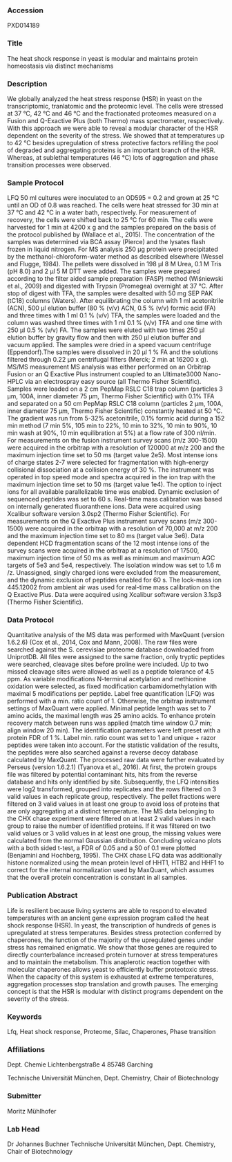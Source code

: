 ### Accession
PXD014189

### Title
The heat shock response in yeast is modular and maintains protein homeostasis via distinct mechanisms

### Description
We globally analyzed the heat stress response (HSR) in yeast on the transcriptomic, tranlatomic and the proteomic level. The cells were stressed at 37 °C, 42 °C and 46 °C and the fractionated proteomes measured on a Fusion and Q-Exactive Plus (both Thermo) mass spectrometer, respectively. With this approach we were able to reveal a modular character of the HSR dependent on the severity of the stress. We showed that at temperatures up to 42 °C besides upregulation of stress protective factors refilling the pool of degraded and aggregating proteins is an important branch of the HSR. Whereas, at sublethal temperatures (46 °C) lots of aggregation and phase transition processes were observed.

### Sample Protocol
LFQ  50 ml cultures were inoculated to an OD595 = 0.2 and grown at 25 °C until an OD of 0.8 was reached. The cells were heat stressed for 30 min at 37 °C and 42 °C in a water bath, respectively. For measurement of recovery, the cells were shifted back to 25 °C for 60 min.  The cells were harvested for 1 min at 4200 x g and the samples prepared on the basis of the protocol published by (Wallace et al., 2015). The concentration of the samples was determined via BCA assay (Pierce) and the lysates flash frozen in liquid nitrogen. For MS analysis 250 µg protein were precipitated by the methanol-chloroform-water method as described elsewhere (Wessel and Flugge, 1984). The pellets were dissolved in 198 µl 8 M Urea, 0.1 M Tris (pH 8.0) and 2 µl 5 M DTT were added. The samples were prepared according to the filter aided sample preparation (FASP) method (Wiśniewski et al., 2009) and digested with Trypsin (Promegea) overnight at 37 °C. After stop of digest with TFA, the samples were desalted with 50 mg SEP PAK (tC18) columns (Waters). After equilibrating the column with 1 ml acetonitrile (ACN), 500 µl elution buffer (80 % (v/v) ACN, 0.5 % (v/v) formic acid (FA) and three times with 1 ml 0.1 % (v/v) TFA, the samples were loaded and the column was washed three times with 1 ml 0.1 % (v/v) TFA and one time with 250 µl 0.5 % (v/v) FA. The samples were eluted with two times 250 µl elution buffer by gravity flow and then with 250 µl elution buffer and vacuum applied. The samples were dried in a speed vacuum centrifuge (Eppendorf).The samples were dissolved in 20 µl 1 % FA and the solutions filtered through 0.22 µm centrifugal filters (Merck; 2 min at 16200 x g). MS/MS measurement  MS analysis was either performed on an Orbitrap Fusion or an Q Exactive Plus instrument coupled to an Ultimate3000 Nano-HPLC via an electrospray easy source (all Thermo Fisher Scientific). Samples were loaded on a 2 cm PepMap RSLC C18 trap column (particles 3 µm, 100A, inner diameter 75 µm, Thermo Fisher Scientific) with 0.1% TFA and separated on a 50 cm PepMap RSLC C18 column (particles 2 µm, 100A, inner diameter 75 µm, Thermo Fisher Scientific) constantly heated at 50 °C. The gradient was run from 5-32% acetonitrile, 0.1% formic acid during a 152 min method (7 min 5%, 105 min to 22%, 10 min to 32%, 10 min to 90%, 10 min wash at 90%, 10 min equilibration at 5%) at a flow rate of 300 nl/min. For measurements on the fusion instrument survey scans (m/z 300-1500) were acquired in the orbitrap with a resolution of 120000 at m/z 200 and the maximum injection time set to 50 ms (target value 2e5). Most intense ions of charge states 2-7 were selected for fragmentation with high-energy collisional dissociation at a collision energy of 30 %. The instrument was operated in top speed mode and spectra acquired in the ion trap with the maximum injection time set to 50 ms (target value 1e4). The option to inject ions for all available parallelizable time was enabled. Dynamic exclusion of sequenced peptides was set to 60 s. Real-time mass calibration was based on internally generated fluoranthene ions. Data were acquired using Xcalibur software version 3.0sp2 (Thermo Fisher Scientific). For measurements on the Q Exactive Plus instrument survey scans (m/z 300-1500) were acquired in the orbitrap with a resolution of 70,000 at m/z 200 and the maximum injection time set to 80 ms (target value 3e6). Data dependent HCD fragmentation scans of the 12 most intense ions of the survey scans were acquired in the orbitrap at a resolution of 17500, maximum injection time of 50 ms as well as minimum and maximum AGC targets of 5e3 and 5e4, respectively. The isolation window was set to 1.6 m /z. Unassigned, singly charged ions were excluded from the measurement, and the dynamic exclusion of peptides enabled for 60 s. The lock-mass ion 445.12002 from ambient air was used for real-time mass calibration on the Q Exactive Plus. Data were acquired using Xcalibur software version 3.1sp3 (Thermo Fisher Scientific).

### Data Protocol
Quantitative analysis of the MS data was performed with MaxQuant (version 1.6.2.6) (Cox et al., 2014, Cox and Mann, 2008). The raw files were searched against the S. cerevisiae proteome database downloaded from UniprotDB. All files were assigned to the same fraction, only tryptic peptides were searched, cleavage sites before proline were included. Up to two missed cleavage sites were allowed as well as a peptide tolerance of 4.5 ppm. As variable modifications N-terminal acetylation and methionine oxidation were selected, as fixed modification carbamidomethylation with maximal 5 modifications per peptide. Label free quantification (LFQ) was performed with a min. ratio count of 1. Otherwise, the orbitrap instrument settings of MaxQuant were applied. Minimal peptide length was set to 7 amino acids, the maximal length was 25 amino acids. To enhance protein recovery match between runs was applied (match time window 0.7 min; align window 20 min). The identification parameters were left preset with a protein FDR of 1 %. Label min. ratio count was set to 1 and unique + razor peptides were taken into account. For the statistic validation of the results, the peptides were also searched against a reverse decoy database calculated by MaxQuant. The processed raw data were further evaluated by Perseus (version 1.6.2.1) (Tyanova et al., 2016). At first, the protein groups file was filtered by potential contaminant hits, hits from the reverse database and hits only identified by site. Subsequently, the LFQ intensities were log2 transformed, grouped into replicates and the rows filtered on 3 valid values in each replicate group, respectively. The pellet fractions were filtered on 3 valid values in at least one group to avoid loss of proteins that are only aggregating at a distinct temperature. The MS data belonging to the CHX chase experiment were filtered on at least 2 valid values in each group to raise the number of identified proteins. If it was filtered on two valid values or 3 valid values in at least one group, the missing values were calculated from the normal Gaussian distribution. Concluding volcano plots with a both sided t-test, a FDR of 0.05 and a S0 of 0.1 were plotted (Benjamini and Hochberg, 1995). The CHX chase LFQ data was additionally histone normalized using the mean protein level of HHT1, HTB2 and HHF1 to correct for the internal normalization used by MaxQuant, which assumes that the overall protein concentration is constant in all samples.

### Publication Abstract
Life is resilient because living systems are able to respond to elevated temperatures with an ancient gene expression program called the heat shock response (HSR). In yeast, the transcription of hundreds of genes is upregulated at stress temperatures. Besides stress protection conferred by chaperones, the function of the majority of the upregulated genes under stress has remained enigmatic. We show that those genes are required to directly counterbalance increased protein turnover at stress temperatures and to maintain the metabolism. This anaplerotic reaction together with molecular chaperones allows yeast to efficiently buffer proteotoxic stress. When the capacity of this system is exhausted at extreme temperatures, aggregation processes stop translation and growth pauses. The emerging concept is that the HSR is modular with distinct programs dependent on the severity of the stress.

### Keywords
Lfq, Heat shock response, Proteome, Silac, Chaperones, Phase transition

### Affiliations
Dept. Chemie
Lichtenbergstraße 4
85748 Garching

Technische Universität München, Dept. Chemistry, Chair of Biotechnology

### Submitter
Moritz Mühlhofer

### Lab Head
Dr Johannes Buchner
Technische Universität München, Dept. Chemistry, Chair of Biotechnology


